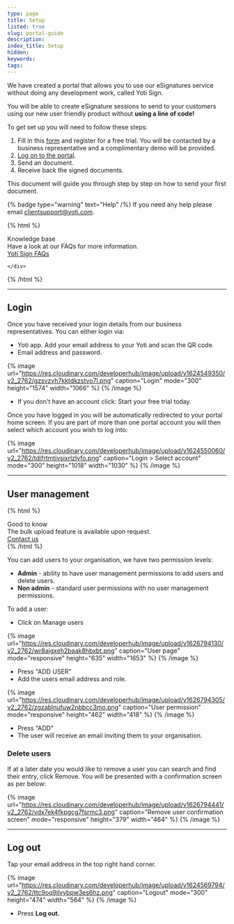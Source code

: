 ```yaml
---
type: page
title: Setup
listed: true
slug: portal-guide
description: 
index_title: Setup
hidden: 
keywords: 
tags: 
---
```


We have created a portal that allows you to use our eSignatures service without doing any development work, called Yoti Sign.

You will be able to create eSignature sessions to send to your customers using our new user friendly product without **using a line of code!**

To get set up you will need to follow these steps:

1. Fill in this [form](https://www.yotisign.com/app/free-trial/) and register for a free trial. You will be contacted by a business representative and a complimentary demo will be provided. 
2. [Log on to the portal](https://www.yotisign.com/app/account/login).
3. Send an document.
4. Receive back the signed documents.

This document will guide you through step by step on how to send your first document.

{% badge type="warning" text="Help" /%} If you need any help please email [clientsupport@yoti.com](mailto:clientsupport@yoti.com).

{% html %}
<div class="alert-know">
    <div class="alert-title" id="know">
        Knowledge base
    </div>
    <div class="alert-text">
Have a look at our FAQs for more information.    </div>
    <div class="alert-links"> 
       <a href="https://support.yoti.com/hc/en-us/sections/360000855254-Yoti-Sign">Yoti Sign FAQs</a>

    </div>
</div>
{% /html %}

---

## Login

Once you have received your login details from our business representatives.  You can either login via:

- Yoti app. Add your email address to your Yoti and scan the QR code. 
- Email address and password.

{% image url="https://res.cloudinary.com/developerhub/image/upload/v1624549350/v2_2762/gzsvzvh7kktdkzstvo7l.png" caption="Login" mode="300" height="1574" width="1066" %}
{% /image %}

- If you don't have an account click: Start your free trial today.

Once you have logged in you will be automatically redirected to your portal home screen. If you are part of more than one portal account you will then select which account you wish to log into:

{% image url="https://res.cloudinary.com/developerhub/image/upload/v1624550060/v2_2762/tdifrtmtivsixrlzlvfo.png" caption="Login &gt; Select account" mode="300" height="1018" width="1030" %}
{% /image %}

---

## User management

{% html %}
<div class="alert-GTK">
    <div class="alert-title" id="GTK">
        Good to know
    </div>
    <div class="alert-text">
       The bulk upload feature is available upon request.
    </div>
    <div class="alert-links"> 
        <a href="mailto:clientsupport@yoti.com">Contact us</a>
   </div>
</div>
{% /html %}

You can add users to your organisation, we have two permission levels:

- **Admin** - ability to have user management permissions to add users and delete users.
- **Non admin** - standard user permissions with no user management permissions.

To add a user:

- Click on Manage users

{% image url="https://res.cloudinary.com/developerhub/image/upload/v1626794130/v2_2762/wr8ajgxeh2baak8hbxbt.png" caption="User page" mode="responsive" height="635" width="1653" %}
{% /image %}

- Press "ADD USER"
- Add the users email address and role.

{% image url="https://res.cloudinary.com/developerhub/image/upload/v1626794305/v2_2762/zgzablnufuw2nbbcc3mo.png" caption="User permission" mode="responsive" height="462" width="418" %}
{% /image %}

- Press "ADD"
- The user will receive an email inviting them to your organisation. 

### Delete users

If at a later date you would like to remove a user you can search and find their entry, click Remove. You will be presented with a confirmation screen as per below:

{% image url="https://res.cloudinary.com/developerhub/image/upload/v1626794441/v2_2762/vdx7ek4fkpgcg7fsrmc3.png" caption="Remove user confirmation screen" mode="responsive" height="379" width="464" %}
{% /image %}

---

## Log out

Tap your email address in the top right hand corner. 

{% image url="https://res.cloudinary.com/developerhub/image/upload/v1624569794/v2_2762/ttc9oq9jlvybpw3es6hz.png" caption="Logout" mode="300" height="474" width="564" %}
{% /image %}

- Press **Log out.**